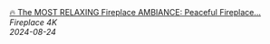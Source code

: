 <!--2024-08-24 04:00:33-->
<div class="yb">
  <a class="nodecor" href="/posts.html?relaks/the_most_relaxing_fireplace_ambiance_peaceful_fireplace_display_with_natural_crackling">
    <img class="preview" data-videoid="K2eS6evg_Cg" src="https://i4.ytimg.com/vi/K2eS6evg_Cg/hqdefault.jpg" align="middle" alt="">
  </a>
  <div class="inlbl text">
    <a class="nodecor" href="/posts.html?relaks/the_most_relaxing_fireplace_ambiance_peaceful_fireplace_display_with_natural_crackling">🔥 The MOST RELAXING Fireplace AMBIANCE: Peaceful Fireplace...</a><br>
    <i class="smaller2">Fireplace 4K</i><br>
    <i class="smaller3">2024-08-24</i>
  </div>
</div>
